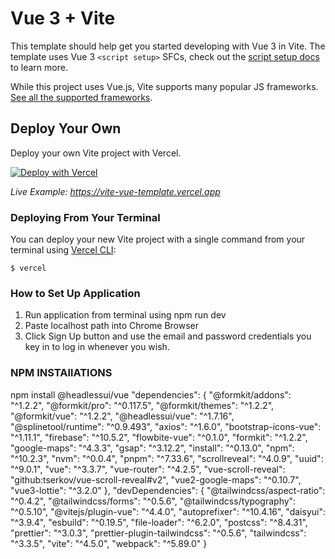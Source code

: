 # Vue 3 + Vite

This template should help get you started developing with Vue 3 in Vite. The template uses Vue 3 `<script setup>` SFCs, check out the [script setup docs](https://v3.vuejs.org/api/sfc-script-setup.html#sfc-script-setup) to learn more.

While this project uses Vue.js, Vite supports many popular JS frameworks. [See all the supported frameworks](https://vitejs.dev/guide/#scaffolding-your-first-vite-project).

## Deploy Your Own

Deploy your own Vite project with Vercel.

[![Deploy with Vercel](https://vercel.com/button)](https://vercel.com/new/clone?repository-url=https://github.com/vercel/vercel/tree/main/examples/vite&template=vite)

_Live Example: https://vite-vue-template.vercel.app_

### Deploying From Your Terminal

You can deploy your new Vite project with a single command from your terminal using [Vercel CLI](https://vercel.com/download):

```shell
$ vercel
```

### How to Set Up Application
1. Run application from terminal using npm run dev
2. Paste localhost path into Chrome Browser
3. Click Sign Up button and use the email and password credentials you key in to log in whenever you wish.


### NPM INSTAllATIONS
npm install @headlessui/vue
"dependencies": {
    "@formkit/addons": "^1.2.2",
    "@formkit/pro": "^0.117.5",
    "@formkit/themes": "^1.2.2",
    "@formkit/vue": "^1.2.2",
    "@headlessui/vue": "^1.7.16",
    "@splinetool/runtime": "^0.9.493",
    "axios": "^1.6.0",
    "bootstrap-icons-vue": "^1.11.1",
    "firebase": "^10.5.2",
    "flowbite-vue": "^0.1.0",
    "formkit": "^1.2.2",
    "google-maps": "^4.3.3",
    "gsap": "^3.12.2",
    "install": "^0.13.0",
    "npm": "^10.2.3",
    "nvm": "^0.0.4",
    "pnpm": "^7.33.6",
    "scrollreveal": "^4.0.9",
    "uuid": "^9.0.1",
    "vue": "^3.3.7",
    "vue-router": "^4.2.5",
    "vue-scroll-reveal": "github:tserkov/vue-scroll-reveal#v2",
    "vue2-google-maps": "^0.10.7",
    "vue3-lottie": "^3.2.0"
  },
  "devDependencies": {
    "@tailwindcss/aspect-ratio": "^0.4.2",
    "@tailwindcss/forms": "^0.5.6",
    "@tailwindcss/typography": "^0.5.10",
    "@vitejs/plugin-vue": "^4.4.0",
    "autoprefixer": "^10.4.16",
    "daisyui": "^3.9.4",
    "esbuild": "^0.19.5",
    "file-loader": "^6.2.0",
    "postcss": "^8.4.31",
    "prettier": "^3.0.3",
    "prettier-plugin-tailwindcss": "^0.5.6",
    "tailwindcss": "^3.3.5",
    "vite": "^4.5.0",
    "webpack": "^5.89.0"
  }
